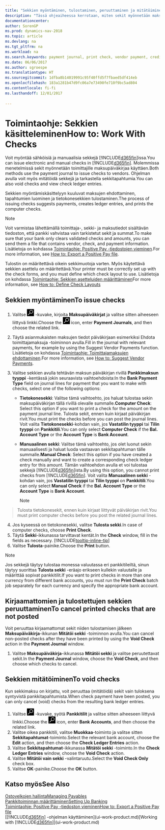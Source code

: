 ```yaml
---
title: "Sekkien myöntäminen, tulostaminen, peruuttaminen ja mitätöiminen"
description: "Tässä ohjeaiheessa kerrotaan, miten sekit myönnetään maksupäiväkirjan avulla, tulostetaan ja mitätöidään tai miten sekkitapahtumia tarkastellaan Dynamics NAV -ohjelmassa."
documentationcenter: 
author: SorenGP
ms.prod: dynamics-nav-2018
ms.topic: article
ms.devlang: na
ms.tgt_pltfrm: na
ms.workload: na
ms.search.keywords: payment journal, print check, vendor payment, creditor, debt, balance due, AP
ms.date: 06/06/2017
ms.author: sgroespe
ms.translationtype: HT
ms.sourcegitcommit: 1dfba8b14019991c95f40ffd5f7fbaed5df414eb
ms.openlocfilehash: 183a1281b47d9fc06a7e73490fe710f9bc5ad804
ms.contentlocale: fi-fi
ms.lasthandoff: 12/01/2017

---
```

# <a name="how-to-work-with-checks"></a><span data-ttu-id="5a3c2-103">Toimintaohje: Sekkien käsitteleminen</span><span class="sxs-lookup"><span data-stu-id="5a3c2-103">How to: Work With Checks</span></span>
<span data-ttu-id="5a3c2-104">Voit myöntää sähköisiä ja manuaalisia sekkejä [!INCLUDE[d365fin](includes/d365fin_md.md)]issa.</span><span class="sxs-lookup"><span data-stu-id="5a3c2-104">You can issue electronic and manual checks in [!INCLUDE[d365fin](includes/d365fin_md.md)].</span></span> <span data-ttu-id="5a3c2-105">Molemmissa menetelmissä sekit myönnetään toimittajille maksupäiväkirjaa käyttäen.</span><span class="sxs-lookup"><span data-stu-id="5a3c2-105">Both methods use the payment journal to issue checks to vendors.</span></span> <span data-ttu-id="5a3c2-106">Ohjelman avulla voit myös mitätöidä sekkejä ja tarkastella sekkitapahtumia.</span><span class="sxs-lookup"><span data-stu-id="5a3c2-106">You can also void checks and view check ledger entries.</span></span>

<span data-ttu-id="5a3c2-107">Sekkien myöntämiskäsittelyyn kuuluvat maksujen ehdottaminen, tapahtumien luominen ja tietokonesekkien tulostaminen.</span><span class="sxs-lookup"><span data-stu-id="5a3c2-107">The process of issuing checks suggests payments, creates ledger entries, and prints the computer checks.</span></span>

> [!NOTE]  
>   <span data-ttu-id="5a3c2-108">Voit varmistaa lähettämällä toimittaja-, sekki- ja maksutiedot sisältävän tiedoston, että pankki vahvistaa vain tarkistetut sekit ja summat.</span><span class="sxs-lookup"><span data-stu-id="5a3c2-108">To make sure that your bank only clears validated checks and amounts, you can send them a file that contains vendor, check, and payment information.</span></span> <span data-ttu-id="5a3c2-109">Lisätietoja on kohdassa [Toimintaohje: Positive Pay -tiedostojen vieminen](finance-how-positive-pay.md).</span><span class="sxs-lookup"><span data-stu-id="5a3c2-109">For more information, see [How to: Export a Positive Pay file](finance-how-positive-pay.md).</span></span>

<span data-ttu-id="5a3c2-110">Tulostin on määritettävä oikein sekkimuotoja varten. Myös käytettävä sekkien asettelu on määritettävä.</span><span class="sxs-lookup"><span data-stu-id="5a3c2-110">Your printer must be correctly set up with the check forms, and you must define which check layout to use.</span></span> <span data-ttu-id="5a3c2-111">Lisätietoja on kohdassa [Toimintaohje: Sekkien asetteluiden määrittäminen](finance-how-define-check-layouts.md)</span><span class="sxs-lookup"><span data-stu-id="5a3c2-111">For more information, see [How to: Define Check Layouts](finance-how-define-check-layouts.md)</span></span>

## <a name="to-issue-checks"></a><span data-ttu-id="5a3c2-112">Sekkien myöntäminen</span><span class="sxs-lookup"><span data-stu-id="5a3c2-112">To issue checks</span></span>
1. <span data-ttu-id="5a3c2-113">Valitse ![Etsi sivu tai raportti](media/ui-search/search_small.png "Etsi sivu tai raportti -kuvake") -kuvake, kirjoita **Maksupäiväkirjat** ja valitse sitten aiheeseen liittyvä linkki.</span><span class="sxs-lookup"><span data-stu-id="5a3c2-113">Choose the ![Search for Page or Report](media/ui-search/search_small.png "Search for Page or Report icon") icon, enter **Payment Journals**, and then choose the related link.</span></span>
2. <span data-ttu-id="5a3c2-114">Täytä asianmukaisten maksujen tiedot päiväkirjaan esimerkiksi Ehdota toimittajamaksuja -toiminnon avulla.</span><span class="sxs-lookup"><span data-stu-id="5a3c2-114">Fill in the journal with relevant payments, for example by using the Suggest Vendor Payments function.</span></span> <span data-ttu-id="5a3c2-115">Lisätietoja on kohdassa [Toimintaohje: Toimittajamaksujen ehdottaminen](payables-how-suggest-vendor-payments.md).</span><span class="sxs-lookup"><span data-stu-id="5a3c2-115">For more information, see [How to: Suggest Vendor Payments](payables-how-suggest-vendor-payments.md).</span></span>
3. <span data-ttu-id="5a3c2-116">Valitse sekkien avulla tehtävän maksun päiväkirjan rivillä **Pankkimaksun tyyppi** -kentässä jokin seuraavista vaihtoehdoista:</span><span class="sxs-lookup"><span data-stu-id="5a3c2-116">In the **Bank Payment Type** field on journal lines for payment that you want to make with checks, select one of the following options:</span></span>

   * <span data-ttu-id="5a3c2-117">**Tietokonesekki**: Valitse tämä vaihtoehto, jos haluat tulostaa sekin maksupäiväkirjan tällä rivillä olevalle summalle.</span><span class="sxs-lookup"><span data-stu-id="5a3c2-117">**Computer Check**: Select this option if you want to print a check for the amount on the payment journal line.</span></span> <span data-ttu-id="5a3c2-118">Tulosta sekit, ennen kuin kirjaat päiväkirjan rivit.</span><span class="sxs-lookup"><span data-stu-id="5a3c2-118">You must print the checks before you can post the journal lines.</span></span> <span data-ttu-id="5a3c2-119">Voit valita **Tietokonesekki**-kohdan vain, jos **Vastatilin tyyppi** tai **Tilin tyyppi** on **Pankkitili**.</span><span class="sxs-lookup"><span data-stu-id="5a3c2-119">You can only select **Computer Check** if the **Bal. Account Type** or the **Account Type** is **Bank Account**.</span></span>
   * <span data-ttu-id="5a3c2-120">**Manuaalinen sekki**: Valitse tämä vaihtoehto, jos olet luonut sekin manuaalisesti ja haluat luoda vastaavan sekkitapahtuman tälle summalle.</span><span class="sxs-lookup"><span data-stu-id="5a3c2-120">**Manual Check**: Select this option if you have created a check manually and want to create a corresponding check ledger entry for this amount.</span></span> <span data-ttu-id="5a3c2-121">Tämän vaihtoehdon avulla et voi tulostaa sekkejä [!INCLUDE[d365fin](includes/d365fin_md.md)]ista.</span><span class="sxs-lookup"><span data-stu-id="5a3c2-121">By using this option, you cannot print checks from [!INCLUDE[d365fin](includes/d365fin_md.md)].</span></span> <span data-ttu-id="5a3c2-122">Voit valita **Manuaalinen sekki** -kohdan vain, jos **Vastatilin tyyppi** tai **Tilin tyyppi** on **Pankkitili**.</span><span class="sxs-lookup"><span data-stu-id="5a3c2-122">You can only select **Manual Check** if the **Bal. Account Type** or the **Account Type** is **Bank Account**.</span></span>

     > [!NOTE]  
>   <span data-ttu-id="5a3c2-123">Tulosta tietokonesekit, ennen kuin kirjaat liittyvät päiväkirjan rivit.</span><span class="sxs-lookup"><span data-stu-id="5a3c2-123">You must print computer checks before you post the related journal lines.</span></span>
4. <span data-ttu-id="5a3c2-124">Jos kyseessä on tietokonesekki, valitse **Tulosta sekki**.</span><span class="sxs-lookup"><span data-stu-id="5a3c2-124">In case of computer checks, choose **Print Check**.</span></span>
5. <span data-ttu-id="5a3c2-125">Täytä **Sekki**-ikkunassa tarvittavat kentät.</span><span class="sxs-lookup"><span data-stu-id="5a3c2-125">In the **Check** window, fill in the fields as necessary.</span></span> [!INCLUDE[tooltip-inline-tip](includes/tooltip-inline-tip_md.md)]
6. <span data-ttu-id="5a3c2-126">Valitse **Tulosta**-painike.</span><span class="sxs-lookup"><span data-stu-id="5a3c2-126">Choose the **Print** button.</span></span>

> [!NOTE]  
>   <span data-ttu-id="5a3c2-127">Jos sekkejä täytyy tulostaa monessa valuutassa eri pankkitileiltä, sinun täytyy suorittaa **Tulosta sekki** -eräajo erikseen kullekin valuutalle ja määrittää sopivat pankkitilit.</span><span class="sxs-lookup"><span data-stu-id="5a3c2-127">If you want to print checks in more than one currency from different bank accounts, you must run the **Print Check** batch job separately for each currency and specify the appropriate bank account.</span></span>

## <a name="to-cancel-printed-checks-that-are-not-posted"></a><span data-ttu-id="5a3c2-128">Kirjaamattomien ja tulostettujen sekkien peruuttaminen</span><span class="sxs-lookup"><span data-stu-id="5a3c2-128">To cancel printed checks that are not posted</span></span>
<span data-ttu-id="5a3c2-129">Voit peruuttaa kirjaamattomat sekit niiden tulostamisen jälkeen **Maksupäiväkirja**-ikkunan **Mitätöi sekki** -toiminnon avulla.</span><span class="sxs-lookup"><span data-stu-id="5a3c2-129">You can cancel non-posted checks after they have been printed by using the **Void Check** action in the **Payment Journal** window.</span></span>

1. <span data-ttu-id="5a3c2-130">Valitse **Maksupäiväkirja**-ikkunassa **Mitätöi sekki** ja valitse peruutettavat sekit.</span><span class="sxs-lookup"><span data-stu-id="5a3c2-130">In the **Payment Journal** window, choose the **Void Check**, and then choose which checks to cancel.</span></span>

## <a name="to-void-checks"></a><span data-ttu-id="5a3c2-131">Sekkien mitätöiminen</span><span class="sxs-lookup"><span data-stu-id="5a3c2-131">To void checks</span></span>
<span data-ttu-id="5a3c2-132">Kun sekkimaksu on kirjattu, voit peruuttaa (mitätöidä) sekit vain tuloksena syntyvistä pankkitapahtumista.</span><span class="sxs-lookup"><span data-stu-id="5a3c2-132">When check payment have been posted, you can only cancel (void) checks from the resulting bank ledger entries.</span></span>

1. <span data-ttu-id="5a3c2-133">Valitse ![Etsi sivu tai raportti](media/ui-search/search_small.png "Etsi sivu tai raportti -kuvake") -kuvake, syötä **Pankkitilit** ja valitse sitten aiheeseen liittyvä linkki.</span><span class="sxs-lookup"><span data-stu-id="5a3c2-133">Choose the ![Search for Page or Report](media/ui-search/search_small.png "Search for Page or Report icon") icon, enter **Bank Accounts**, and then choose the related link.</span></span>
2. <span data-ttu-id="5a3c2-134">Valitse oikea pankkitili, valitse **Muokkaa**-toiminto ja valitse sitten **Sekkitapahtumat**-toiminto.</span><span class="sxs-lookup"><span data-stu-id="5a3c2-134">Select the relevant bank account, choose the **Edit** action, and then choose the **Check Ledger Entries** action.</span></span>
3. <span data-ttu-id="5a3c2-135">Valitse **Sekkitapahtumat**-ikkunassa **Mitätöi sekki** -toiminto.</span><span class="sxs-lookup"><span data-stu-id="5a3c2-135">In the **Check Ledger Entries** window, choose the **Void Check** action.</span></span>
4. <span data-ttu-id="5a3c2-136">Valitse **Mitätöi vain sekki** -valintaruutu.</span><span class="sxs-lookup"><span data-stu-id="5a3c2-136">Select the **Void Check Only** check box.</span></span>
5. <span data-ttu-id="5a3c2-137">Valitse **OK**-painike.</span><span class="sxs-lookup"><span data-stu-id="5a3c2-137">Choose the **OK** button.</span></span>

## <a name="see-also"></a><span data-ttu-id="5a3c2-138">Katso myös</span><span class="sxs-lookup"><span data-stu-id="5a3c2-138">See Also</span></span>
[<span data-ttu-id="5a3c2-139">Ostovelkojen hallinta</span><span class="sxs-lookup"><span data-stu-id="5a3c2-139">Managing Payables</span></span>](payables-manage-payables.md)  
[<span data-ttu-id="5a3c2-140">Pankkitoiminnan määrittäminen</span><span class="sxs-lookup"><span data-stu-id="5a3c2-140">Setting Up Banking</span></span>](bank-setup-banking.md)  
[<span data-ttu-id="5a3c2-141">Toimintaohje: Positive Pay -tiedoston vieminen</span><span class="sxs-lookup"><span data-stu-id="5a3c2-141">How to: Export a Positive Pay file</span></span>](finance-how-positive-pay.md)  
<span data-ttu-id="5a3c2-142">[[!INCLUDE[d365fin](includes/d365fin_md.md)] -ohjelman käyttäminen](ui-work-product.md)</span><span class="sxs-lookup"><span data-stu-id="5a3c2-142">[Working with [!INCLUDE[d365fin](includes/d365fin_md.md)]](ui-work-product.md)</span></span>  

